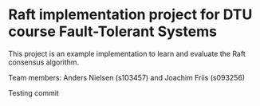 # Raft implementation project for DTU course Fault-Tolerant Systems

This project is an example implementation to learn and evaluate the Raft consensus algorithm.

Team members: Anders Nielsen (s103457) and Joachim Friis (s093256)

Testing commit